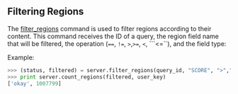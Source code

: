 ## Filtering Regions

The [filter_regions](http://deepblue.mpi-inf.mpg.de/api.html#api-filter_regions) command is used to filter regions according to their content. This command receives the ID of a query, the region field name that will be filtered, the operation (```==```, ```!=```, ```>```,```>=```, ```<```, ```<=``), and the field type:

Example:
```python
>>> (status, filtered) = server.filter_regions(query_id, "SCORE", ">","5", "integer", user_key)
>>> print server.count_regions(filtered, user_key)
['okay', 1007799]
```

